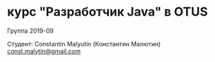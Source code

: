 # курс "Разработчик Java" в OTUS

Группа 2019-09

Студент:
Constantin Malyutin (Константин Малютин)
const.malytin@gmail.com
